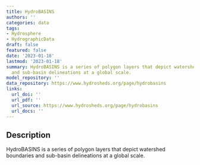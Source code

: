 ```yaml
---
title: HydroBASINS
authors: ''
categories: data
tags:
- Hydrosphere
- HydrographicData
draft: false
featured: false
date: '2023-01-18'
lastmod: '2023-01-18'
summary: HydroBASINS is a series of polygon layers that depict watershed boundaries
  and sub-basin delineations at a global scale.
model_repository: ''
data_repository: https://www.hydrosheds.org/page/hydrobasins
links:
  url_doi: ''
  url_pdf: ''
  url_source: https://www.hydrosheds.org/page/hydrobasins
  url_docs: ''
---
```


## Description

HydroBASINS is a series of polygon layers that depict watershed boundaries and sub-basin delineations at a global scale.

